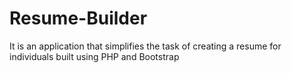 # Resume-Builder
It is an application that simplifies the task of creating a resume for individuals built using PHP and Bootstrap
